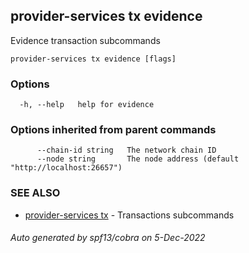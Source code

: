 ## provider-services tx evidence

Evidence transaction subcommands

```
provider-services tx evidence [flags]
```

### Options

```
  -h, --help   help for evidence
```

### Options inherited from parent commands

```
      --chain-id string   The network chain ID
      --node string       The node address (default "http://localhost:26657")
```

### SEE ALSO

* [provider-services tx](provider-services_tx.md)	 - Transactions subcommands

###### Auto generated by spf13/cobra on 5-Dec-2022
